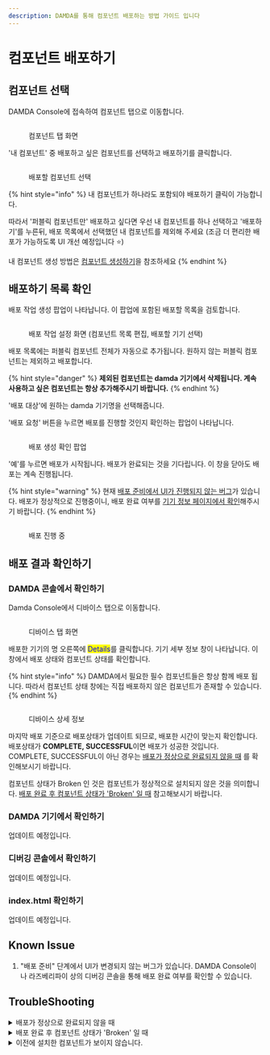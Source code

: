 ```yaml
---
description: DAMDA를 통해 컴포넌트 배포하는 방법 가이드 입니다
---
```


# 컴포넌트 배포하기

## 컴포넌트 선택

DAMDA Console에 접속하여 컴포넌트 탭으로 이동합니다.

<figure><img src="../../../.gitbook/assets/image (42).png" alt=""><figcaption><p>컴포넌트 탭 화면</p></figcaption></figure>

'내 컴포넌트' 중 배포하고 싶은 컴포넌트를 선택하고 배포하기를 클릭합니다.

<figure><img src="../../../.gitbook/assets/image (4) (8).png" alt=""><figcaption><p>배포할 컴포넌트 선택</p></figcaption></figure>

{% hint style="info" %}
내 컴포넌트가 하나라도 포함되야 배포하기 클릭이 가능합니다.&#x20;

따라서 '퍼블릭 컴포넌트만' 배포하고 싶다면 우선 내 컴포넌트를 하나 선택하고 '배포하기'를 누른뒤, 배포 목록에서 선택했던 내 컴포넌트를 제외해 주세요 (조금 더 편리한 배포가 가능하도록 UI 개선 예정입니다 :star:)

내 컴포넌트 생성 방법은 [컴포넌트 생성하기](create-component.md)을 참조하세요
{% endhint %}

## 배포하기 목록 확인

배포 작업 생성 팝업이 나타납니다. 이 팝업에 포함된 배포할 목록을 검토합니다.

<figure><img src="../../../.gitbook/assets/image (39).png" alt=""><figcaption><p>배포 작업 설정 화면 (컴포넌트 목록 편집, 배포할 기기 선택)</p></figcaption></figure>

배포 목록에는 퍼블릭 컴포넌트 전체가 자동으로 추가됩니다. 원하지 않는 퍼블릭 컴포넌트는 제외하고 배포합니다.

{% hint style="danger" %}
**제외된 컴포넌트는 damda 기기에서 삭제됩니다. 계속 사용하고 싶은 컴포넌트는 항상 추가해주시기 바랍니다.**
{% endhint %}

'배포 대상'에 원하는 damda 기기명을 선택해줍니다.&#x20;

'배포 요청' 버튼을 누르면 배포를 진행할 것인지 확인하는 팝업이 나타납니다.

<figure><img src="../../../.gitbook/assets/image (8) (5).png" alt=""><figcaption><p>배포 생성 확인 팝업</p></figcaption></figure>

'예'를 누르면 배포가 시작됩니다. 배포가 완료되는 것을 기다립니다. 이 창을 닫아도 배포는 계속 진행됩니다.

{% hint style="warning" %}
현재 [배포 준비에서 UI가 진행되지 않는 버그](deploy-component.md#known-issue)가 있습니다. 배포가 정상적으로 진행중이니, 배포 완료 여부를 [기기 정보 페이지에서 확인](deploy-component.md#damda)해주시기 바랍니다.
{% endhint %}

<figure><img src="../../../.gitbook/assets/image (7) (6).png" alt=""><figcaption><p>배포 진행 중</p></figcaption></figure>

## 배포 결과 확인하기

### DAMDA 콘솔에서 확인하기&#x20;

Damda Console에서 디바이스 탭으로 이동합니다.&#x20;

<figure><img src="../../../.gitbook/assets/image (4) (7).png" alt=""><figcaption><p>디바이스 탭 화면</p></figcaption></figure>

배포한 기기의 명 오른쪽에 <mark style="color:blue;">Details</mark>를 클릭합니다. 기기 세부 정보 창이 나타납니다. 이 창에서 배포 상태와 컴포넌트 상태를 확인합니다.

{% hint style="info" %}
DAMDA에서 필요한 필수 컴포넌트들은 항상 함께 배포 됩니다. 따라서 컴포넌트 상태 창에는 직접 배포하지 않은 컴포넌트가 존재할 수 있습니다.
{% endhint %}

<figure><img src="../../../.gitbook/assets/image (14) (1).png" alt=""><figcaption><p>디바이스 상세 정보</p></figcaption></figure>

마지막 배포 기준으로 배포상태가 업데이트 되므로, 배포한 시간이 맞는지 확인합니다. \
배포상태가 **COMPLETE, SUCCESSFUL**이면 배포가 성공한 것입니다. \
COMPLETE, SUCCESSFUL이 아닌 경우는 [배포가 정상으로 완료되지 않을 때](deploy-component.md#undefined-4) 를 확인해보시기 바랍니다.

컴포넌트 상태가 Broken 인 것은 컴포넌트가 정상적으로 설치되지 않은 것을 의미합니다. [배포 완료 후 컴포넌트 상태가 'Broken' 일 때](deploy-component.md#broken)  참고해보시기 바랍니다.

### DAMDA 기기에서 확인하기

업데이트 예정입니다.

### 디버깅 콘솔에서 확인하기

업데이트 예정입니다.

### index.html 확인하기

업데이트 예정입니다.



## Known Issue

1. "배포 준비" 단계에서 UI가 변경되지 않는 버그가 있습니다. DAMDA Console이나 라즈베리파이 상의 디버깅 콘솔을 통해 배포 완료 여부를 확인할 수 있습니다.

## TroubleShooting

<details>

<summary>배포가 정상으로 완료되지 않을 때</summary>

다양한 원인으로 배포가 실패할 수 있습니다.&#x20;

우선 damda 기기(라즈베리파이)가 **인터넷에 접속되어 있는지** 확인합니다.&#x20;

만약 **기기를 부팅한지 얼마 안됐다면**, 아직 damda가 실행 준비중일 수 있습니다. 5분정도 기다렸다가 다시 시도해주세요.&#x20;

위와 같은 상황이 아닌데도 배포가 실패했다면 **지원이 필요한 상황**입니다. damda 기기에서 디버깅 콘솔을 통해 이슈 전송을 해주세요

</details>

<details>

<summary>배포 완료 후 컴포넌트 상태가 'Broken' 일 때 </summary>

컴포넌트에 정의된 스크립트들을 실행하던 도중 에러가 발생하면 Broken 상태가 됩니다. 다양한 원인이 있으나 아래와 같은 케이스에 해당하는지 확인 할 수 있습니다.

* 스크립트경로에 zip파일명이 빠진 경우:  \
  "{root}/zip파일명/코드파일경로" 로 작성되어야 합니다. [컴포넌트 배포 따라하기](../../../quick-start/hello-damda.md#3.-zip-damda)에서 간단한 예제를 확인할 수 있습니다.
* 코드에 올린 'zip 파일명'과 스크립트 경로상 'zip 파일명'이 동일하지 않은 경우:\
  경로 문제가 생겨 코드가 정상적으로 실행되지 않을 수 있습니다. 업로드한 파일명과 스크립트를 다시 한번 확인 부탁드립니다.
* zip 파일 압축 해제 했을 때, 실행파일 경로가 바로 존재하지 않는 경우:
  * 예시\
    <mark style="color:green;">(정상)</mark> hellodamda.zip 해제 -> hellodamda/app.py  \
    <mark style="color:red;">(에러)</mark> hellodamda.zip 해제 -> hellodamda/hellodamda/app.py

</details>

<details>

<summary>이전에 설치한 컴포넌트가 보이지 않습니다.</summary>

사라진 컴포넌트가 배포에 포함되었는지 다시 한번 확인 합니다. 배포 시 선택하지 않은 컴포넌트들은, 디바이스에서 삭제 됩니다. 디바이스에서 계속 사용할 컴포넌트는 항상 배포에 포함시켜주어야 합니다.

</details>
